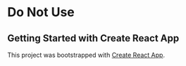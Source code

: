 # Do Not Use

## Getting Started with Create React App

This project was bootstrapped with [Create React App](https://github.com/facebook/create-react-app).

